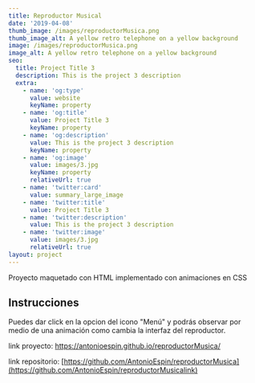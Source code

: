```yaml
---
title: Reproductor Musical
date: '2019-04-08'
thumb_image: /images/reproductorMusica.png
thumb_image_alt: A yellow retro telephone on a yellow background
image: /images/reproductorMusica.png
image_alt: A yellow retro telephone on a yellow background
seo:
  title: Project Title 3
  description: This is the project 3 description
  extra:
    - name: 'og:type'
      value: website
      keyName: property
    - name: 'og:title'
      value: Project Title 3
      keyName: property
    - name: 'og:description'
      value: This is the project 3 description
      keyName: property
    - name: 'og:image'
      value: images/3.jpg
      keyName: property
      relativeUrl: true
    - name: 'twitter:card'
      value: summary_large_image
    - name: 'twitter:title'
      value: Project Title 3
    - name: 'twitter:description'
      value: This is the project 3 description
    - name: 'twitter:image'
      value: images/3.jpg
      relativeUrl: true
layout: project
---
```

Proyecto maquetado con HTML implementado con animaciones en CSS

## Instrucciones

Puedes dar click en la opcion del icono "Menú" y podrás observar por medio de una animación como cambia la interfaz del reproductor.

link proyecto: <https://antonioespin.github.io/reproductorMusica/>

link repositorio: [https://github.com/AntonioEspin/reproductorMusica](https://github.com/AntonioEspin/reproductorMusicalink)
